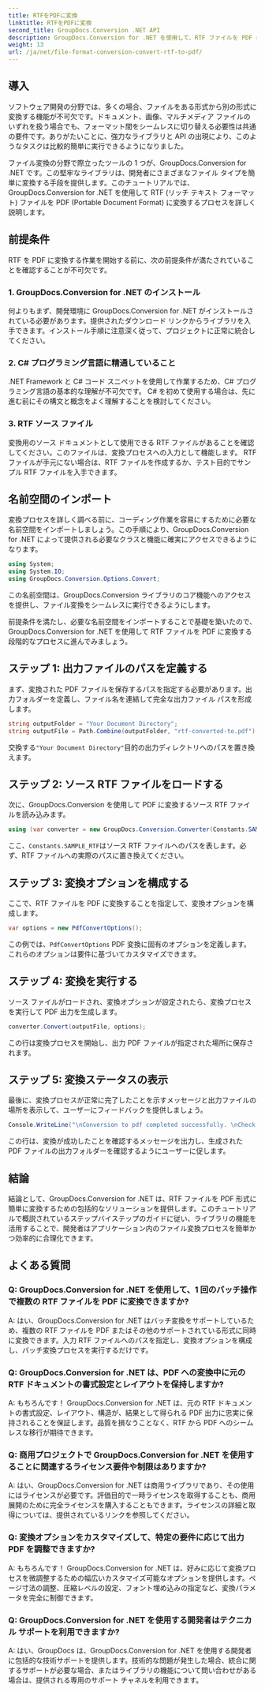 ```yaml
---
title: RTFをPDFに変換
linktitle: RTFをPDFに変換
second_title: GroupDocs.Conversion .NET API
description: GroupDocs.Conversion for .NET を使用して、RTF ファイルを PDF に簡単に変換します。統合のステップバイステップに従って、ファイル変換の力を最大限に発揮してください。
weight: 13
url: /ja/net/file-format-conversion-convert-rtf-to-pdf/
---
```

## 導入

ソフトウェア開発の分野では、多くの場合、ファイルをある形式から別の形式に変換する機能が不可欠です。ドキュメント、画像、マルチメディア ファイルのいずれを扱う場合でも、フォーマット間をシームレスに切り替える必要性は共通の要件です。ありがたいことに、強力なライブラリと API の出現により、このようなタスクは比較的簡単に実行できるようになりました。

ファイル変換の分野で際立ったツールの 1 つが、GroupDocs.Conversion for .NET です。この堅牢なライブラリは、開発者にさまざまなファイル タイプを簡単に変換する手段を提供します。このチュートリアルでは、GroupDocs.Conversion for .NET を使用して RTF (リッチ テキスト フォーマット) ファイルを PDF (Portable Document Format) に変換するプロセスを詳しく説明します。

## 前提条件

RTF を PDF に変換する作業を開始する前に、次の前提条件が満たされていることを確認することが不可欠です。

### 1. GroupDocs.Conversion for .NET のインストール

何よりもまず、開発環境に GroupDocs.Conversion for .NET がインストールされている必要があります。提供されたダウンロード リンクからライブラリを入手できます。インストール手順に注意深く従って、プロジェクトに正常に統合してください。

### 2. C# プログラミング言語に精通していること

.NET Framework と C# コード スニペットを使用して作業するため、C# プログラミング言語の基本的な理解が不可欠です。 C# を初めて使用する場合は、先に進む前にその構文と概念をよく理解することを検討してください。

### 3. RTF ソース ファイル

変換用のソース ドキュメントとして使用できる RTF ファイルがあることを確認してください。このファイルは、変換プロセスへの入力として機能します。 RTF ファイルが手元にない場合は、RTF ファイルを作成するか、テスト目的でサンプル RTF ファイルを入手できます。

## 名前空間のインポート

変換プロセスを詳しく調べる前に、コーディング作業を容易にするために必要な名前空間をインポートしましょう。この手順により、GroupDocs.Conversion for .NET によって提供される必要なクラスと機能に確実にアクセスできるようになります。

```csharp
using System;
using System.IO;
using GroupDocs.Conversion.Options.Convert;
```

この名前空間は、GroupDocs.Conversion ライブラリのコア機能へのアクセスを提供し、ファイル変換をシームレスに実行できるようにします。

前提条件を満たし、必要な名前空間をインポートすることで基礎を築いたので、GroupDocs.Conversion for .NET を使用して RTF ファイルを PDF に変換する段階的なプロセスに進んでみましょう。

## ステップ 1: 出力ファイルのパスを定義する

まず、変換された PDF ファイルを保存するパスを指定する必要があります。出力フォルダーを定義し、ファイル名を連結して完全な出力ファイル パスを形成します。

```csharp
string outputFolder = "Your Document Directory";
string outputFile = Path.Combine(outputFolder, "rtf-converted-to.pdf");
```

交換する`"Your Document Directory"`目的の出力ディレクトリへのパスを置き換えます。

## ステップ 2: ソース RTF ファイルをロードする

次に、GroupDocs.Conversion を使用して PDF に変換するソース RTF ファイルを読み込みます。

```csharp
using (var converter = new GroupDocs.Conversion.Converter(Constants.SAMPLE_RTF))
```

ここ、`Constants.SAMPLE_RTF`はソース RTF ファイルへのパスを表します。必ず、RTF ファイルへの実際のパスに置き換えてください。

## ステップ 3: 変換オプションを構成する

ここで、RTF ファイルを PDF に変換することを指定して、変換オプションを構成します。

```csharp
var options = new PdfConvertOptions();
```

この例では、`PdfConvertOptions` PDF 変換に固有のオプションを定義します。これらのオプションは要件に基づいてカスタマイズできます。

## ステップ 4: 変換を実行する

ソース ファイルがロードされ、変換オプションが設定されたら、変換プロセスを実行して PDF 出力を生成します。

```csharp
converter.Convert(outputFile, options);
```

この行は変換プロセスを開始し、出力 PDF ファイルが指定された場所に保存されます。

## ステップ 5: 変換ステータスの表示

最後に、変換プロセスが正常に完了したことを示すメッセージと出力ファイルの場所を表示して、ユーザーにフィードバックを提供しましょう。

```csharp
Console.WriteLine("\nConversion to pdf completed successfully. \nCheck output in {0}", outputFolder);
```

この行は、変換が成功したことを確認するメッセージを出力し、生成された PDF ファイルの出力フォルダーを確認するようにユーザーに促します。

## 結論

結論として、GroupDocs.Conversion for .NET は、RTF ファイルを PDF 形式に簡単に変換するための包括的なソリューションを提供します。このチュートリアルで概説されているステップバイステップのガイドに従い、ライブラリの機能を活用することで、開発者はアプリケーション内のファイル変換プロセスを簡単かつ効率的に合理化できます。

## よくある質問

### Q: GroupDocs.Conversion for .NET を使用して、1 回のバッチ操作で複数の RTF ファイルを PDF に変換できますか?

A: はい、GroupDocs.Conversion for .NET はバッチ変換をサポートしているため、複数の RTF ファイルを PDF またはその他のサポートされている形式に同時に変換できます。入力 RTF ファイルへのパスを指定し、変換オプションを構成し、バッチ変換プロセスを実行するだけです。

### Q: GroupDocs.Conversion for .NET は、PDF への変換中に元の RTF ドキュメントの書式設定とレイアウトを保持しますか?

A: もちろんです！ GroupDocs.Conversion for .NET は、元の RTF ドキュメントの書式設定、レイアウト、構造が、結果として得られる PDF 出力に忠実に保持されることを保証します。品質を損なうことなく、RTF から PDF へのシームレスな移行が期待できます。

### Q: 商用プロジェクトで GroupDocs.Conversion for .NET を使用することに関連するライセンス要件や制限はありますか?

A: はい、GroupDocs.Conversion for .NET は商用ライブラリであり、その使用にはライセンスが必要です。評価目的で一時ライセンスを取得することも、商用展開のために完全ライセンスを購入することもできます。ライセンスの詳細と取得については、提供されているリンクを参照してください。

### Q: 変換オプションをカスタマイズして、特定の要件に応じて出力 PDF を調整できますか?

A: もちろんです！ GroupDocs.Conversion for .NET は、好みに応じて変換プロセスを微調整するための幅広いカスタマイズ可能なオプションを提供します。ページ寸法の調整、圧縮レベルの設定、フォント埋め込みの指定など、変換パラメータを完全に制御できます。

### Q: GroupDocs.Conversion for .NET を使用する開発者はテクニカル サポートを利用できますか?

A: はい、GroupDocs は、GroupDocs.Conversion for .NET を使用する開発者に包括的な技術サポートを提供します。技術的な問題が発生した場合、統合に関するサポートが必要な場合、またはライブラリの機能について問い合わせがある場合は、提供される専用のサポート チャネルを利用できます。
